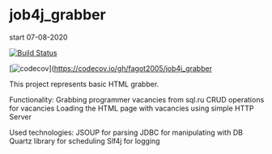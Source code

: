 # job4j_grabber
start 07-08-2020

[![Build Status](https://travis-ci.org/fagot2005/job4j_grabber.svg?branch=master)](https://travis-ci.org/fagot2005/job4j_grabber)

[![codecov](https://codecov.io/gh/fagot2005/job4j_grabber/branch/master/graph/badge.svg)](https://codecov.io/gh/fagot2005/job4j_grabber

This project represents basic HTML grabber.

Functionality:
Grabbing programmer vacancies from sql.ru
CRUD operations for vacancies
Loading the HTML page with vacancies using simple HTTP Server

Used technologies:
JSOUP for parsing
JDBC for manipulating with DB
Quartz library for scheduling
Slf4j for logging
